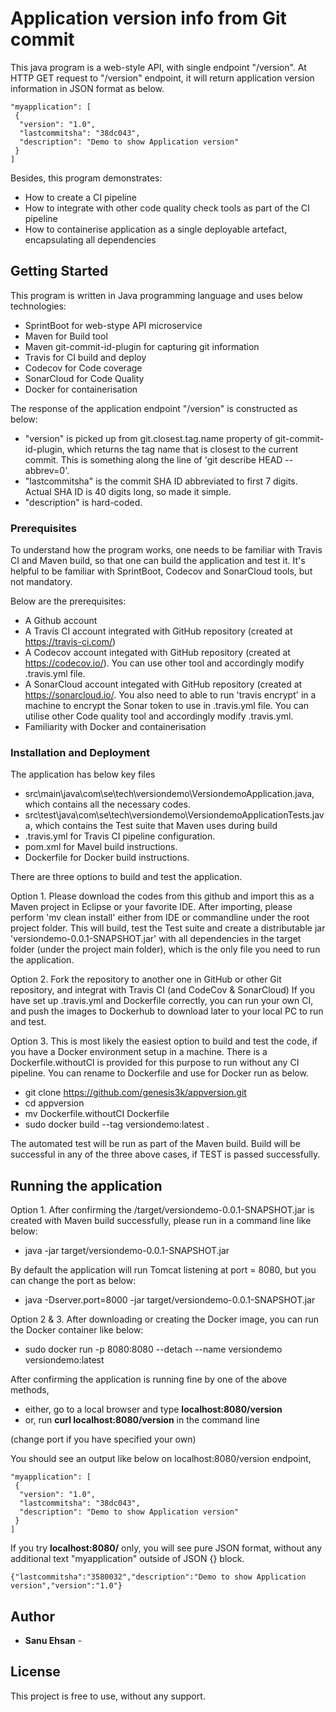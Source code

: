 # Application version info from Git commit
This java program is a web-style API, with single endpoint "/version". At HTTP GET request to "/version" endpoint, it will return application version information in JSON format as below.

```
"myapplication": [
 {
  "version": "1.0",
  "lastcommitsha": "38dc043",
  "description": "Demo to show Application version"
 }
]
```
Besides, this program demonstrates:
- How to create a CI pipeline
- How to integrate with other code quality check tools as part of the CI pipeline
- How to containerise application as a single deployable artefact, encapsulating all dependencies

## Getting Started

This program is written in Java programming language and uses below technologies:

- SprintBoot for web-stype API microservice
- Maven for Build tool
- Maven git-commit-id-plugin for capturing git information
- Travis for CI build and deploy
- Codecov for Code coverage
- SonarCloud for Code Quality
- Docker for containerisation

The response of the application endpoint "/version" is constructed as below:
- "version" is picked up from git.closest.tag.name property of git-commit-id-plugin, which returns the tag name that is closest to the current commit. This is something along the line of 'git describe HEAD --abbrev=0'.
- "lastcommitsha" is the commit SHA ID abbreviated to first 7 digits. Actual SHA ID is 40 digits long, so made it simple.
- "description" is hard-coded.

### Prerequisites

To understand how the program works, one needs to be familiar with Travis CI and Maven build, so that one can build the application and test it. It's helpful to be familiar with SprintBoot, Codecov and SonarCloud tools, but not mandatory.

Below are the prerequisites:
- A Github account
- A Travis CI account integrated with GitHub repository (created at https://travis-ci.com/)
- A Codecov account integated with GitHub repository (created at https://codecov.io/). You can use other tool and accordingly modify .travis.yml file.
- A SonarCloud account integated with GitHub repository (created at https://sonarcloud.io/. You also need to able to run 'travis encrypt' in a machine to encrypt the Sonar token to use in .travis.yml file. You can utilise other Code quality tool and accordingly modify .travis.yml.
- Familiarity with Docker and containerisation

### Installation and Deployment

The application has below key files
-  src\main\java\com\se\tech\versiondemo\VersiondemoApplication.java, which contains all the necessary codes.
- src\test\java\com\se\tech\versiondemo\VersiondemoApplicationTests.java, which contains the Test suite that Maven uses during build
- .travis.yml for Travis CI pipeline configuration.
- pom.xml for Mavel build instructions.
- Dockerfile for Docker build instructions.

There are three options to build and test the application.

Option 1. Please download the codes from this github and import this as a Maven project in Eclipse or your favorite IDE. After importing, please perform 'mv clean install' either from IDE or commandline under the root project folder. This will build, test the Test suite and create a distributable jar 'versiondemo-0.0.1-SNAPSHOT.jar' with all dependencies in the target folder (under the project main folder), which is the only file you need to run the application.

Option 2. Fork the repository to another one in GitHub or other Git repository, and integrat with Travis CI (and CodeCov & SonarCloud) If you have set up .travis.yml and Dockerfile correctly, you can run your own CI, and push the images to Dockerhub to download later to your local PC to run and test. 

Option 3. This is most likely the easiest option to build and test the code, if you have a Docker environment setup in a machine. There is a Dockerfile.withoutCI is provided for this purpose to run without any CI pipeline. You can rename to Dockerfile and use for Docker run as below.

- git clone https://github.com/genesis3k/appversion.git
- cd appversion
- mv Dockerfile.withoutCI Dockerfile
- sudo docker build --tag versiondemo:latest .

The automated test will be run as part of the Maven build. Build will be successful in any of the three above cases, if TEST is passed successfully.

## Running the application

Option 1. After confirming the <project folder>/target/versiondemo-0.0.1-SNAPSHOT.jar is created with Maven build successfully, please run in a command line like below:
- java -jar target/versiondemo-0.0.1-SNAPSHOT.jar
  
By default the application will run Tomcat listening at port = 8080, but you can change the port as below:
- java -Dserver.port=8000 -jar target/versiondemo-0.0.1-SNAPSHOT.jar

Option 2 & 3. After downloading or creating the Docker image, you can run the Docker container like below:
- sudo docker run -p 8080:8080 --detach --name versiondemo versiondemo:latest

After confirming the application is running fine by one of the above methods, 
- either, go to a local browser and type **localhost:8080/version**
- or, run **curl localhost:8080/version** in the command line

(change port if you have specified your own)

You should see an output like below on localhost:8080/version endpoint,
```
"myapplication": [
 {
  "version": "1.0",
  "lastcommitsha": "38dc043",
  "description": "Demo to show Application version"
 }
]
```
If you try **localhost:8080/** only, you will see pure JSON format, without any additional text "myapplication" outside of JSON {} block.
```
{"lastcommitsha":"3580032","description":"Demo to show Application version","version":"1.0"}
```

## Author

* **Sanu Ehsan** - 

## License

This project is free to use, without any support.